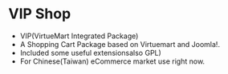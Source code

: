 VIP Shop
========

- VIP(VirtueMart Integrated Package)
- A Shopping Cart Package based on Virtuemart and Joomla!.
- Included some useful extensionsalso GPL)
- For Chinese(Taiwan) eCommerce market use right now.
